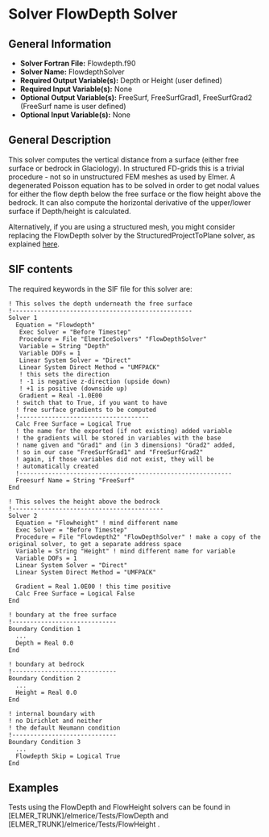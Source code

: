 # Solver FlowDepth Solver
## General Information
- **Solver Fortran File:** Flowdepth.f90
- **Solver Name:** FlowdepthSolver
- **Required Output Variable(s):** Depth or Height (user defined)
- **Required Input Variable(s):** None
- **Optional Output Variable(s):** FreeSurf, FreeSurfGrad1, FreeSurfGrad2 (FreeSurf name is user defined)
- **Optional Input Variable(s):** None

## General Description
This solver computes the vertical distance from a surface (either free surface or bedrock in Glaciology). In structured FD-grids this is a trivial procedure - not so in unstructured FEM meshes as used by Elmer. A degenerated Poisson equation has to be solved in order to get nodal values for either the flow depth below the free surface or the flow height above the bedrock. It can also compute the horizontal derivative of the upper/lower surface if Depth/height is calculated.

Alternatively, if you are using a structured mesh, you might consider replacing the FlowDepth solver by the StructuredProjectToPlane solver, as explained [here](http://elmerfem.org/elmerice/wiki/doku.php?id=mesh:structuredmesh).

## SIF contents
The required keywords in the SIF file for this solver are:

```
! This solves the depth underneath the free surface
!--------------------------------------------------
Solver 1
  Equation = "Flowdepth"
   Exec Solver = "Before Timestep"
   Procedure = File "ElmerIceSolvers" "FlowDepthSolver"
   Variable = String "Depth"
   Variable DOFs = 1
   Linear System Solver = "Direct"
   Linear System Direct Method = "UMFPACK"
   ! this sets the direction
   ! -1 is negative z-direction (upside down)
   ! +1 is positive (downside up)
   Gradient = Real -1.0E00
  ! switch that to True, if you want to have 
  ! free surface gradients to be computed
  !------------------------------------
  Calc Free Surface = Logical True
  ! the name for the exported (if not existing) added variable
  ! the gradients will be stored in variables with the base
  ! name given and "Grad1" and (in 3 dimensions) "Grad2" added,
  ! so in our case "FreeSurfGrad1" and "FreeSurfGrad2"
  ! again, if those variables did not exist, they will be
  ! automatically created
  !-----------------------------------------------------------
  Freesurf Name = String "FreeSurf"
End

! This solves the height above the bedrock
!------------------------------------------
Solver 2
  Equation = "Flowheight" ! mind different name
  Exec Solver = "Before Timestep"
  Procedure = File "Flowdepth2" "FlowDepthSolver" ! make a copy of the original solver, to get a separate address space
  Variable = String "Height" ! mind different name for variable
  Variable DOFs = 1
  Linear System Solver = "Direct"
  Linear System Direct Method = "UMFPACK"
  
  Gradient = Real 1.0E00 ! this time positive
  Calc Free Surface = Logical False
End

! boundary at the free surface
!-----------------------------
Boundary Condition 1
  ...
  Depth = Real 0.0
End

! boundary at bedrock
!-----------------------------
Boundary Condition 2
  ...
  Height = Real 0.0
End

! internal boundary with
! no Dirichlet and neither
! the default Neumann condition
!-----------------------------
Boundary Condition 3
  ...
  Flowdepth Skip = Logical True
End
```
## Examples
Tests using the FlowDepth and FlowHeight solvers can be found in [ELMER_TRUNK]/elmerice/Tests/FlowDepth and [ELMER_TRUNK]/elmerice/Tests/FlowHeight .



